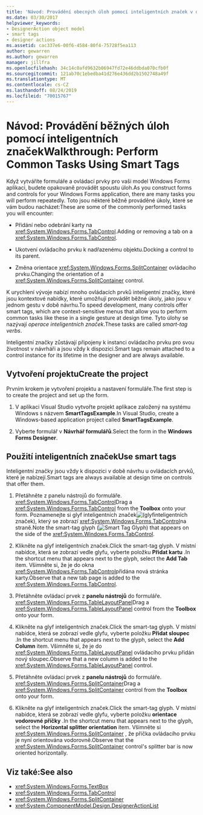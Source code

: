 ```yaml
---
title: 'Návod: Provádění obecných úloh pomocí inteligentních značek v ovládacích prvcích Windows Forms'
ms.date: 03/30/2017
helpviewer_keywords:
- DesignerAction object model
- smart tags
- designer actions
ms.assetid: cac337e6-00f6-4584-80f4-75728f5ea113
author: gewarren
ms.author: gewarren
manager: jillfra
ms.openlocfilehash: 34c14c0afd9632b06947fd72e46ddbda070cfb0f
ms.sourcegitcommit: 121ab70c1ebedba41d276e436dd2b1502748a49f
ms.translationtype: MT
ms.contentlocale: cs-CZ
ms.lasthandoff: 08/24/2019
ms.locfileid: "70015767"
---
```

# <a name="walkthrough-perform-common-tasks-using-smart-tags"></a><span data-ttu-id="beea6-102">Návod: Provádění běžných úloh pomocí inteligentních značek</span><span class="sxs-lookup"><span data-stu-id="beea6-102">Walkthrough: Perform Common Tasks Using Smart Tags</span></span>

<span data-ttu-id="beea6-103">Když vytváříte formuláře a ovládací prvky pro vaši model Windows Forms aplikaci, budete opakovaně provádět spoustu úloh.</span><span class="sxs-lookup"><span data-stu-id="beea6-103">As you construct forms and controls for your Windows Forms application, there are many tasks you will perform repeatedly.</span></span> <span data-ttu-id="beea6-104">Toto jsou některé běžně prováděné úkoly, které se vám budou nacházet:</span><span class="sxs-lookup"><span data-stu-id="beea6-104">These are some of the commonly performed tasks you will encounter:</span></span>

- <span data-ttu-id="beea6-105">Přidání nebo odebrání karty na <xref:System.Windows.Forms.TabControl>.</span><span class="sxs-lookup"><span data-stu-id="beea6-105">Adding or removing a tab on a <xref:System.Windows.Forms.TabControl>.</span></span>

- <span data-ttu-id="beea6-106">Ukotvení ovládacího prvku k nadřazenému objektu.</span><span class="sxs-lookup"><span data-stu-id="beea6-106">Docking a control to its parent.</span></span>

- <span data-ttu-id="beea6-107">Změna orientace <xref:System.Windows.Forms.SplitContainer> ovládacího prvku.</span><span class="sxs-lookup"><span data-stu-id="beea6-107">Changing the orientation of a <xref:System.Windows.Forms.SplitContainer> control.</span></span>

<span data-ttu-id="beea6-108">K urychlení vývoje nabízí mnoho ovládacích prvků inteligentní značky, které jsou kontextové nabídky, které umožňují provádět běžné úkoly, jako jsou v jednom gestu v době návrhu.</span><span class="sxs-lookup"><span data-stu-id="beea6-108">To speed development, many controls offer smart tags, which are context-sensitive menus that allow you to perform common tasks like these in a single gesture at design time.</span></span> <span data-ttu-id="beea6-109">Tyto úlohy se nazývají *operace inteligentních značek*.</span><span class="sxs-lookup"><span data-stu-id="beea6-109">These tasks are called *smart-tag verbs*.</span></span>

<span data-ttu-id="beea6-110">Inteligentní značky zůstávají připojeny k instanci ovládacího prvku pro svou životnost v návrháři a jsou vždy k dispozici.</span><span class="sxs-lookup"><span data-stu-id="beea6-110">Smart tags remain attached to a control instance for its lifetime in the designer and are always available.</span></span>

## <a name="create-the-project"></a><span data-ttu-id="beea6-111">Vytvoření projektu</span><span class="sxs-lookup"><span data-stu-id="beea6-111">Create the project</span></span>

<span data-ttu-id="beea6-112">Prvním krokem je vytvoření projektu a nastavení formuláře.</span><span class="sxs-lookup"><span data-stu-id="beea6-112">The first step is to create the project and set up the form.</span></span>

1. <span data-ttu-id="beea6-113">V aplikaci Visual Studio vytvořte projekt aplikace založený na systému Windows s názvem **SmartTagsExample**.</span><span class="sxs-lookup"><span data-stu-id="beea6-113">In Visual Studio, create a Windows-based application project called **SmartTagsExample**.</span></span>

2. <span data-ttu-id="beea6-114">Vyberte formulář v **Návrhář formulářů**.</span><span class="sxs-lookup"><span data-stu-id="beea6-114">Select the form in the **Windows Forms Designer**.</span></span>

## <a name="use-smart-tags"></a><span data-ttu-id="beea6-115">Použití inteligentních značek</span><span class="sxs-lookup"><span data-stu-id="beea6-115">Use smart tags</span></span>

<span data-ttu-id="beea6-116">Inteligentní značky jsou vždy k dispozici v době návrhu u ovládacích prvků, které je nabízejí.</span><span class="sxs-lookup"><span data-stu-id="beea6-116">Smart tags are always available at design time on controls that offer them.</span></span>

1. <span data-ttu-id="beea6-117">Přetáhněte z panelu nástrojů do formuláře. <xref:System.Windows.Forms.TabControl></span><span class="sxs-lookup"><span data-stu-id="beea6-117">Drag a <xref:System.Windows.Forms.TabControl> from the **Toolbox** onto your form.</span></span> <span data-ttu-id="beea6-118">Poznamenejte si glyf inteligentních značek![(glyf](./media/vs-winformsmttagglyph.gif)inteligentních značek), který se zobrazí <xref:System.Windows.Forms.TabControl>na straně.</span><span class="sxs-lookup"><span data-stu-id="beea6-118">Note the smart-tag glyph (![Smart Tag Glyph](./media/vs-winformsmttagglyph.gif)) that appears on the side of the <xref:System.Windows.Forms.TabControl>.</span></span>

2. <span data-ttu-id="beea6-119">Klikněte na glyf inteligentních značek.</span><span class="sxs-lookup"><span data-stu-id="beea6-119">Click the smart-tag glyph.</span></span> <span data-ttu-id="beea6-120">V místní nabídce, která se zobrazí vedle glyfu, vyberte položku **Přidat kartu** .</span><span class="sxs-lookup"><span data-stu-id="beea6-120">In the shortcut menu that appears next to the glyph, select the **Add Tab** item.</span></span> <span data-ttu-id="beea6-121">Všimněte si, že je do okna <xref:System.Windows.Forms.TabControl>přidána nová stránka karty.</span><span class="sxs-lookup"><span data-stu-id="beea6-121">Observe that a new tab page is added to the <xref:System.Windows.Forms.TabControl>.</span></span>

3. <span data-ttu-id="beea6-122">Přetáhněte ovládací prvek z **panelu nástrojů** do formuláře. <xref:System.Windows.Forms.TableLayoutPanel></span><span class="sxs-lookup"><span data-stu-id="beea6-122">Drag a <xref:System.Windows.Forms.TableLayoutPanel> control from the **Toolbox** onto your form.</span></span>

4. <span data-ttu-id="beea6-123">Klikněte na glyf inteligentních značek.</span><span class="sxs-lookup"><span data-stu-id="beea6-123">Click the smart-tag glyph.</span></span> <span data-ttu-id="beea6-124">V místní nabídce, která se zobrazí vedle glyfu, vyberte položku **Přidat sloupec** .</span><span class="sxs-lookup"><span data-stu-id="beea6-124">In the shortcut menu that appears next to the glyph, select the **Add Column** item.</span></span> <span data-ttu-id="beea6-125">Všimněte si, že je do <xref:System.Windows.Forms.TableLayoutPanel> ovládacího prvku přidán nový sloupec.</span><span class="sxs-lookup"><span data-stu-id="beea6-125">Observe that a new column is added to the <xref:System.Windows.Forms.TableLayoutPanel> control.</span></span>

5. <span data-ttu-id="beea6-126">Přetáhněte ovládací prvek z **panelu nástrojů** do formuláře. <xref:System.Windows.Forms.SplitContainer></span><span class="sxs-lookup"><span data-stu-id="beea6-126">Drag a <xref:System.Windows.Forms.SplitContainer> control from the **Toolbox** onto your form.</span></span>

6. <span data-ttu-id="beea6-127">Klikněte na glyf inteligentních značek.</span><span class="sxs-lookup"><span data-stu-id="beea6-127">Click the smart-tag glyph.</span></span> <span data-ttu-id="beea6-128">V místní nabídce, která se zobrazí vedle glyfu, vyberte položku **orientace vodorovné příčky** .</span><span class="sxs-lookup"><span data-stu-id="beea6-128">In the shortcut menu that appears next to the glyph, select the **Horizontal splitter orientation** item.</span></span> <span data-ttu-id="beea6-129">Všimněte si <xref:System.Windows.Forms.SplitContainer> , že příčka ovládacího prvku je nyní orientována vodorovně.</span><span class="sxs-lookup"><span data-stu-id="beea6-129">Observe that the <xref:System.Windows.Forms.SplitContainer> control's splitter bar is now oriented horizontally.</span></span>

## <a name="see-also"></a><span data-ttu-id="beea6-130">Viz také:</span><span class="sxs-lookup"><span data-stu-id="beea6-130">See also</span></span>

- <xref:System.Windows.Forms.TextBox>
- <xref:System.Windows.Forms.TabControl>
- <xref:System.Windows.Forms.SplitContainer>
- <xref:System.ComponentModel.Design.DesignerActionList>
